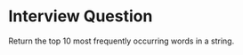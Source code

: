 ﻿Interview Question
==================

Return the top 10 most frequently occurring words in a string.

